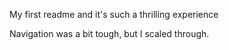 My first readme and it's such a thrilling experience

Navigation was a bit tough, but I scaled through.
